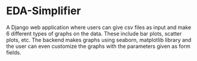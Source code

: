 # EDA-Simplifier

A Django web application where users can give csv files as input and make 6 different types of graphs on the data. These include bar plots, scatter plots, etc. The backend makes graphs using seaborn, matplotlib library and the user can even customize the graphs with the parameters given as form fields.
